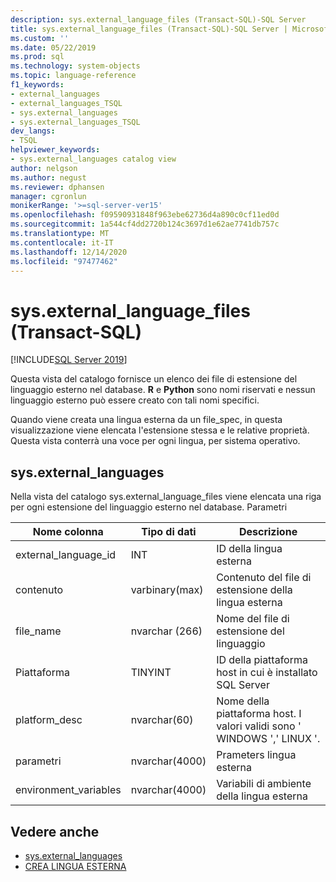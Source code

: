```yaml
---
description: sys.external_language_files (Transact-SQL)-SQL Server
title: sys.external_language_files (Transact-SQL)-SQL Server | Microsoft Docs
ms.custom: ''
ms.date: 05/22/2019
ms.prod: sql
ms.technology: system-objects
ms.topic: language-reference
f1_keywords:
- external_languages
- external_languages_TSQL
- sys.external_languages
- sys.external_languages_TSQL
dev_langs:
- TSQL
helpviewer_keywords:
- sys.external_languages catalog view
author: nelgson
ms.author: negust
ms.reviewer: dphansen
manager: cgronlun
monikerRange: '>=sql-server-ver15'
ms.openlocfilehash: f09590931848f963ebe62736d4a890c0cf11ed0d
ms.sourcegitcommit: 1a544cf4dd2720b124c3697d1e62ae7741db757c
ms.translationtype: MT
ms.contentlocale: it-IT
ms.lasthandoff: 12/14/2020
ms.locfileid: "97477462"
---
```

# <a name="sysexternal_language_files-transact-sql"></a>sys.external_language_files (Transact-SQL)
[!INCLUDE[SQL Server 2019](../../includes/applies-to-version/sqlserver2019.md)]

Questa vista del catalogo fornisce un elenco dei file di estensione del linguaggio esterno nel database. **R** e **Python** sono nomi riservati e nessun linguaggio esterno può essere creato con tali nomi specifici.

Quando viene creata una lingua esterna da un file_spec, in questa visualizzazione viene elencata l'estensione stessa e le relative proprietà. Questa vista conterrà una voce per ogni lingua, per sistema operativo.

## <a name="sysexternal_languages"></a>sys.external_languages

Nella vista del catalogo sys.external_language_files viene elencata una riga per ogni estensione del linguaggio esterno nel database. Parametri

|Nome colonna |Tipo di dati | Descrizione|
|------|------|------|
|external_language_id |INT | ID della lingua esterna|
|contenuto|varbinary(max) |Contenuto del file di estensione della lingua esterna|
|file_name|nvarchar (266)|Nome del file di estensione del linguaggio|
|Piattaforma|TINYINT|ID della piattaforma host in cui è installato SQL Server|
|platform_desc |nvarchar(60)|Nome della piattaforma host. I valori validi sono ' WINDOWS ',' LINUX '.|
|parametri|nvarchar(4000)|Prameters lingua esterna|
|environment_variables |nvarchar(4000)|Variabili di ambiente della lingua esterna|

## <a name="see-also"></a>Vedere anche  

+ [sys.external_languages](sys-external-languages-transact-sql.md)  
+ [CREA LINGUA ESTERNA](../../t-sql/statements/create-external-language-transact-sql.md)  
